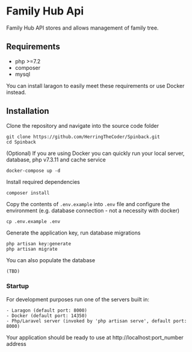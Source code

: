 # Family Hub Api
Family Hub API stores and allows management of family tree.

## Requirements

-   php >=7.2
-   composer
-   mysql

You can install laragon to easily meet these requirements or use Docker instead.


## Installation

Clone the repository and navigate into the source code folder

```
git clone https://github.com/HerringTheCoder/Spinback.git
cd Spinback
```

(Optional) If you are using Docker you can quickly run your local server, database, php v7.3.11 and cache service 
```
docker-compose up -d
```

Install required dependencies

```
composer install
```

Copy the contents of `.env.example` into `.env` file and configure the environment (e.g. database connection - not a necessity with docker)

```
cp .env.example .env
```

Generate the application key, run database migrations

```
php artisan key:generate
php artisan migrate
```

You can also populate the database

```
(TBD)
```


### Startup

For development purposes run one of the servers built in:

```
- Laragon (default port: 8000)
- Docker (default port: 14350)
- Php/Laravel server (invoked by 'php artisan serve', default port: 8000)
```
Your application should be ready to use at http://localhost:port_number address
